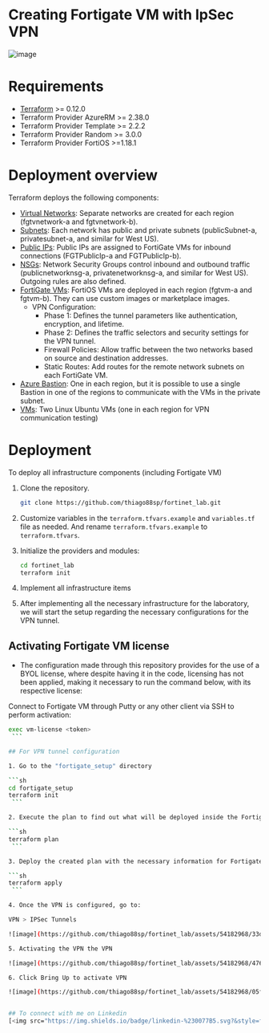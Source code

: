 # Creating Fortigate VM with IpSec VPN

![image](https://github.com/thiago88sp/fortinet_lab/assets/54182968/983d23e2-0503-4bf1-8605-a68982675e8b)

# Requirements

* [Terraform](https://learn.hashicorp.com/terraform/getting-started/install.html) >= 0.12.0
* Terraform Provider AzureRM >= 2.38.0
* Terraform Provider Template >= 2.2.2
* Terraform Provider Random >= 3.0.0
* Terraform Provider FortiOS >=1.18.1

# Deployment overview

Terraform deploys the following components:

* [Virtual Networks](): Separate networks are created for each region (fgtvnetwork-a and fgtvnetwork-b).
* [Subnets](): Each network has public and private subnets (publicSubnet-a, privatesubnet-a, and similar for West US).
* [Public IPs](): Public IPs are assigned to FortiGate VMs for inbound connections (FGTPublicIp-a and FGTPublicIp-b).
* [NSGs](): Network Security Groups control inbound and outbound traffic (publicnetworknsg-a, privatenetworknsg-a, and similar for West US). Outgoing rules are also defined.
* [FortiGate VMs](): FortiOS VMs are deployed in each region (fgtvm-a and fgtvm-b). They can use custom images or marketplace images.
    * VPN Configuration:
        - Phase 1: Defines the tunnel parameters like authentication, encryption, and lifetime.
        - Phase 2: Defines the traffic selectors and security settings for the VPN tunnel.
        - Firewall Policies: Allow traffic between the two networks based on source and destination addresses.
        - Static Routes: Add routes for the remote network subnets on each FortiGate VM.
* [Azure Bastion](): One in each region, but it is possible to use a single Bastion in one of the regions to communicate with the VMs in the private subnet.
* [VMs](): Two Linux Ubuntu VMs (one in each region for VPN communication testing)

# Deployment

To deploy all infrastructure components (including Fortigate VM)

1. Clone the repository.

   ```sh
   git clone https://github.com/thiago88sp/fortinet_lab.git
    ```
    
2. Customize variables in the `terraform.tfvars.example` and `variables.tf` file as needed.  And rename `terraform.tfvars.example` to `terraform.tfvars`.
3. Initialize the providers and modules:

   ```sh
   cd fortinet_lab
   terraform init
    ```

4. Implement all infrastructure items

5. After implementing all the necessary infrastructure for the laboratory, we will start the setup regarding the necessary configurations for the VPN tunnel.


## Activating Fortigate VM license

* The configuration made through this repository provides for the use of a BYOL license, where despite having it in the code, licensing has not been applied, making it necessary to run the command below, with its respective license:

Connect to Fortigate VM through Putty or any other client via SSH to perform activation: 

   ```sh
  exec vm-license <token> 
    ```

## For VPN tunnel configuration

1. Go to the "fortigate_setup" directory

   ```sh
   cd fortigate_setup
   terraform init
    ```

2. Execute the plan to find out what will be deployed inside the Fortigate VM

   ```sh
   terraform plan
    ```

3. Deploy the created plan with the necessary information for Fortigate VM VPN configuration

   ```sh
   terraform apply
    ```

4. Once the VPN is configured, go to:

VPN > IPSec Tunnels

![image](https://github.com/thiago88sp/fortinet_lab/assets/54182968/33d747c4-65fe-4c3f-a255-b06c6b98d9ed)

5. Activating the VPN the VPN

![image](https://github.com/thiago88sp/fortinet_lab/assets/54182968/4767b1f8-dca6-47ca-8123-9bd986c83458)

6. Click Bring Up to activate VPN

![image](https://github.com/thiago88sp/fortinet_lab/assets/54182968/05f123b9-03a1-4da1-b339-f6ff6ee19f0f)


## To connect with me on Linkedin
[<img src="https://img.shields.io/badge/linkedin-%230077B5.svg?&style=for-the-badge&logo=linkedin&logoColor=white" />](https://www.linkedin.com/in/thiagosouzapontes/)
